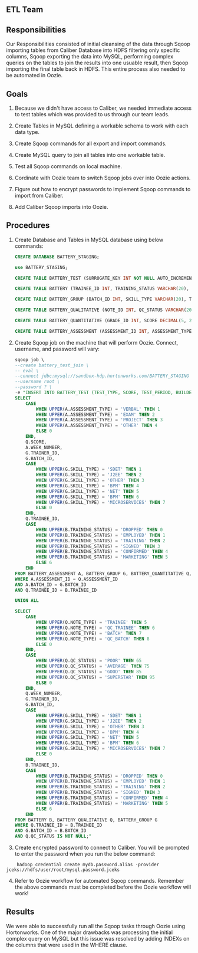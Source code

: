 ## ETL Team

## Responsibilities

Our Responsibilities consisted of initial cleansing of the data through Sqoop importing tables from Caliber Database into HDFS filtering only specific columns, Sqoop exporting the data into MySQL, performing complex queries on the tables to join the results into one usuable result, then Sqoop importing the final table back in HDFS. This entire process also needed to be automated in Oozie.

## Goals

1. Because we didn't have access to Caliber, we needed immediate access to test tables which was provided to us through our team leads.

2. Create Tables in MySQL defining a workable schema to work with each data type.

3. Create Sqoop commands for all export and import commands.

4. Create MySQL query to join all tables into one workable table.

5. Test all Sqoop commands on local machine.

6. Cordinate with Oozie team to switch Sqoop jobs over into Oozie actions.

7. Figure out how to encrypt passwords to implement Sqoop commands to import from Caliber.

8. Add Caliber Sqoop imports into Oozie.

## Procedures

1. Create Database and Tables in MySQL database using below commands: 

	```SQL
	CREATE DATABASE BATTERY_STAGING;

	use BATTERY_STAGING;

	CREATE TABLE BATTERY_TEST (SURROGATE_KEY INT NOT NULL AUTO_INCREMENT, TEST_TYPE INT, SCORE DECIMAL(5, 2), TEST_PERIOD INT, BUILDER_ID INT, GROUP_ID INT, GROUP_TYPE INT, BATTERY_ID INT, BATTERY_STATUS INT, PRIMARY KEY(SURROGATE_KEY));

	CREATE TABLE BATTERY (TRAINEE_ID INT, TRAINING_STATUS VARCHAR(20), BATCH_ID INT, INDEX(TRAINEE_ID, BATCH_ID));

	CREATE TABLE BATTERY_GROUP (BATCH_ID INT, SKILL_TYPE VARCHAR(20), TRAINER_ID INT, INDEX(BATCH_ID));

	CREATE TABLE BATTERY_QUALITATIVE (NOTE_ID INT, QC_STATUS VARCHAR(20), NOTE_TYPE VARCHAR(20), WEEK_NUMBER INT, BATCH_ID INT, TRAINEE_ID INT, INDEX(QC_STATUS, TRAINEE_ID));

	CREATE TABLE BATTERY_QUANTITATIVE (GRADE_ID INT, SCORE DECIMAL(5, 2), ASSESSMENT_ID INT, TRAINEE_ID INT, INDEX(ASSESSMENT_ID, TRAINEE_ID));

	CREATE TABLE BATTERY_ASSESSMENT (ASSESSMENT_ID INT, ASSESSMENT_TYPE VARCHAR(20), WEEK_NUMBER INT, BATCH_ID INT, INDEX(ASSESSMENT_ID, BATCH_ID));
	```
	
2. Create Sqoop job on the machine that will perform Oozie. Connect, username, and password will vary:
	
	```SQL
	sqoop job \ 
	--create battery_test_join \
	-- eval \
	--connect jdbc:mysql://sandbox-hdp.hortonworks.com/BATTERY_STAGING \
	--username root \
	--password ? \
	-e "INSERT INTO BATTERY_TEST (TEST_TYPE, SCORE, TEST_PERIOD, BUILDER_ID, GROUP_ID, GROUP_TYPE, BATTERY_ID, BATTERY_STATUS)
	SELECT
		CASE 
			WHEN UPPER(A.ASSESSMENT_TYPE) = 'VERBAL' THEN 1 
			WHEN UPPER(A.ASSESSMENT_TYPE) = 'EXAM' THEN 2
			WHEN UPPER(A.ASSESSMENT_TYPE) = 'PROJECT' THEN 3
			WHEN UPPER(A.ASSESSMENT_TYPE) = 'OTHER' THEN 4
			ELSE 0
		END,
		Q.SCORE,
		A.WEEK_NUMBER,
		G.TRAINER_ID,
		G.BATCH_ID,
		CASE 
			WHEN UPPER(G.SKILL_TYPE) = 'SDET' THEN 1 
			WHEN UPPER(G.SKILL_TYPE) = 'J2EE' THEN 2
			WHEN UPPER(G.SKILL_TYPE) = 'OTHER' THEN 3
			WHEN UPPER(G.SKILL_TYPE) = 'BPM' THEN 4
			WHEN UPPER(G.SKILL_TYPE) = 'NET' THEN 5
			WHEN UPPER(G.SKILL_TYPE) = 'BPM' THEN 6
			WHEN UPPER(G.SKILL_TYPE) = 'MICROSERVICES' THEN 7
			ELSE 0
		END,
		Q.TRAINEE_ID,
		CASE
			WHEN UPPER(B.TRAINING_STATUS) = 'DROPPED' THEN 0
			WHEN UPPER(B.TRAINING_STATUS) = 'EMPLOYED' THEN 1
			WHEN UPPER(B.TRAINING_STATUS) = 'TRAINING' THEN 2
			WHEN UPPER(B.TRAINING_STATUS) = 'SIGNED' THEN 3
			WHEN UPPER(B.TRAINING_STATUS) = 'CONFIRMED' THEN 4
			WHEN UPPER(B.TRAINING_STATUS) = 'MARKETING' THEN 5
			ELSE 6
		END
	FROM BATTERY_ASSESSMENT A, BATTERY_GROUP G, BATTERY_QUANTITATIVE Q, BATTERY B
	WHERE A.ASSESSMENT_ID = Q.ASSESSMENT_ID
	AND A.BATCH_ID = G.BATCH_ID
	AND Q.TRAINEE_ID = B.TRAINEE_ID

	UNION ALL

	SELECT 
		CASE 
			WHEN UPPER(Q.NOTE_TYPE) = 'TRAINEE' THEN 5 
			WHEN UPPER(Q.NOTE_TYPE) = 'QC_TRAINEE' THEN 6
			WHEN UPPER(Q.NOTE_TYPE) = 'BATCH' THEN 7
			WHEN UPPER(Q.NOTE_TYPE) = 'QC_BATCH' THEN 8
			ELSE 0
		END,
		CASE 
			WHEN UPPER(Q.QC_STATUS) = 'POOR' THEN 65 
			WHEN UPPER(Q.QC_STATUS) = 'AVERAGE' THEN 75
			WHEN UPPER(Q.QC_STATUS) = 'GOOD' THEN 85
			WHEN UPPER(Q.QC_STATUS) = 'SUPERSTAR' THEN 95
			ELSE 0
		END,
		Q.WEEK_NUMBER,
		G.TRAINER_ID,
		G.BATCH_ID,
		CASE 
			WHEN UPPER(G.SKILL_TYPE) = 'SDET' THEN 1 
			WHEN UPPER(G.SKILL_TYPE) = 'J2EE' THEN 2
			WHEN UPPER(G.SKILL_TYPE) = 'OTHER' THEN 3
			WHEN UPPER(G.SKILL_TYPE) = 'BPM' THEN 4
			WHEN UPPER(G.SKILL_TYPE) = 'NET' THEN 5
			WHEN UPPER(G.SKILL_TYPE) = 'BPM' THEN 6
			WHEN UPPER(G.SKILL_TYPE) = 'MICROSERVICES' THEN 7
			ELSE 0
		END,
		B.TRAINEE_ID,
		CASE
			WHEN UPPER(B.TRAINING_STATUS) = 'DROPPED' THEN 0
			WHEN UPPER(B.TRAINING_STATUS) = 'EMPLOYED' THEN 1
			WHEN UPPER(B.TRAINING_STATUS) = 'TRAINING' THEN 2
			WHEN UPPER(B.TRAINING_STATUS) = 'SIGNED' THEN 3
			WHEN UPPER(B.TRAINING_STATUS) = 'CONFIRMED' THEN 4
			WHEN UPPER(B.TRAINING_STATUS) = 'MARKETING' THEN 5
			ELSE 6
		END
	FROM BATTERY B, BATTERY_QUALITATIVE Q, BATTERY_GROUP G
	WHERE Q.TRAINEE_ID = B.TRAINEE_ID
	AND G.BATCH_ID = B.BATCH_ID
	AND Q.QC_STATUS IS NOT NULL;"

3. Create encrypted password to connect to Caliber. You will be prompted to enter the password when you run the below command: 

```
	hadoop credential create mydb.password.alias -provider jceks://hdfs/user/root/mysql.password.jceks
```
	
4. Refer to Oozie workflow for automated Sqoop commands. Remember the above commands must be completed before the Oozie workflow will work!

## Results

We were able to successfully run all the Sqoop tasks through Oozie using Hortonworks. One of the major drawbacks was processing the initial complex query on MySQL but this issue was resolved by adding INDEXs on the columns that were used in the WHERE clause. 
